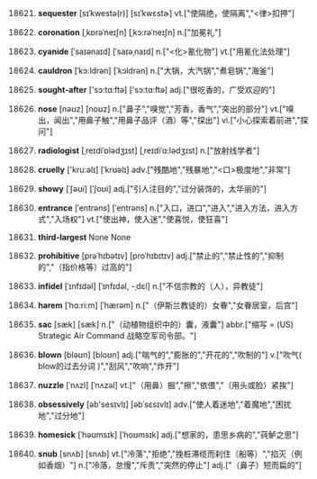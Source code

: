18621. **sequester**
[sɪˈkwestə(r)]  [sɪˈkwɛstɚ]
vt.["使隔绝，使隔离","<律>扣押"]  

18622. **coronation**
[ˌkɒrəˈneɪʃn]  [ˌkɔ:rəˈneɪʃn]
n.["加冕礼"]  

18623. **cyanide**
[ˈsaɪənaɪd]  [ˈsaɪəˌnaɪd]
n.["<化>氰化物"]  vt.["用氰化法处理"]  

18624. **cauldron**
[ˈkɔ:ldrən]  [ˈkɔldrən]
n.["大锅，大汽锅","煮皂锅","海釜"]  

18625. **sought-after**
['sɔ:tɑ:ftə]  ['sɔ:tɑ:ftə]
adj.["很吃香的，广受欢迎的"]  

18626. **nose**
[nəʊz]  [noʊz]
n.["鼻子","嗅觉","芳香，香气","突出的部分"]  vt.["嗅出，闻出","用鼻子触","用鼻子品评（酒）等","探出"]  vi.["小心探索着前进","探问"]  

18627. **radiologist**
[ˌreɪdiˈɒlədʒɪst]  [ˌreɪdiˈɑ:lədʒɪst]
n.["放射线学者"]  

18628. **cruelly**
['kru:əlɪ]  [ˈkrʊəlɪ]
adv.["残酷地","残暴地","<口>极度地","非常"]  

18629. **showy**
[ˈʃəʊi]  [ˈʃoʊi]
adj.["引人注目的","过分装饰的，太华丽的"]  

18630. **entrance**
[ˈentrəns]  [ˈentrəns]
n.["入口，进口","进入","进入方法，进入方式","入场权"]  vt.["使出神，使入迷","使喜悦，使狂喜"]  

18631. **third-largest**
None
None

18632. **prohibitive**
[prəˈhɪbətɪv]  [proˈhɪbɪtɪv]
adj.["禁止的","禁止性的","抑制的","（指价格等）过高的"]  

18633. **infidel**
[ˈɪnfɪdəl]  [ˈɪnfɪdəl, -ˌdɛl]
n.["不信宗教的（人），异教徒"]  

18634. **harem**
[ˈhɑ:ri:m]  [ˈhærəm]
n.["（伊斯兰教徒的）女眷","女眷居室，后宫"]  

18635. **sac**
[sæk]  [sæk]
n.["（动植物组织中的）囊，液囊"]  abbr.["缩写 = (US) Strategic Air Command 战略空军司令部。"]  

18636. **blown**
[bləʊn]  [bloʊn]
adj.["喘气的","膨胀的","开花的","吹制的"]  v.["吹气( blow的过去分词 )","刮风","吹响","炸开"]  

18637. **nuzzle**
[ˈnʌzl]  [ˈnʌzəl]
vt.["（用鼻）掘","擦","依偎","（用头或脸）紧挨"]  

18638. **obsessively**
[əb'sesɪvlɪ]  [əbˈsɛsɪvlɪ]
adv.["使人着迷地","着魔地","困扰地","过分地"]  

18639. **homesick**
[ˈhəʊmsɪk]  [ˈhoʊmsɪk]
adj.["想家的，患思乡病的","莼鲈之思"]  

18640. **snub**
[snʌb]  [snʌb]
vt.["冷落","拒绝","挽桩滞缆而刹住（船等）","掐灭（例如香烟）"]  n.["冷落，怠慢","斥责","突然的停止"]  adj.["（鼻子）短而扁的"]  

